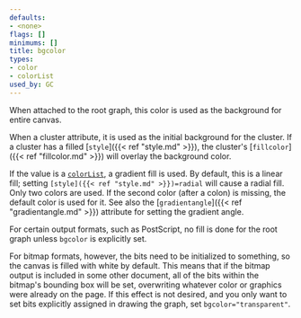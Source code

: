 ```yaml
---
defaults:
- <none>
flags: []
minimums: []
title: bgcolor
types:
- color
- colorList
used_by: GC
---
```

When attached to the root graph, this color is used as the background for
entire canvas.

When a cluster attribute, it is used as the initial background
for the cluster. If a cluster has a filled [`style`]({{< ref "style.md" >}}), the cluster's
[`fillcolor`]({{< ref "fillcolor.md" >}}) will overlay the background color.

If the value is a [`colorList`](/docs/attr-types/colorList/), a gradient fill is used. By
default, this is a linear fill; setting <code>[style]({{< ref "style.md" >}})=radial</code> will
cause a radial fill. Only two colors are used. If the second color (after a
colon) is missing, the default color is used for it. See also the
[`gradientangle`]({{< ref "gradientangle.md" >}}) attribute for setting the gradient angle.

For certain output formats, such as PostScript, no fill is done for the root
graph unless `bgcolor` is explicitly set.

For bitmap formats, however, the bits need to be initialized to something, so
the canvas is filled with white by default. This means that if the bitmap
output is included in some other document, all of the bits within the
bitmap's bounding box will be set, overwriting whatever color or graphics
were already on the page. If this effect is not desired, and you only want to
set bits explicitly assigned in drawing the graph, set
`bgcolor="transparent"`.
